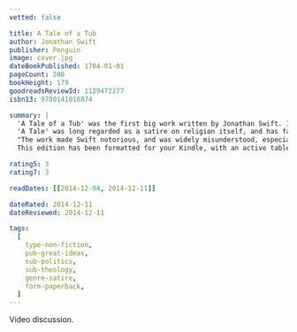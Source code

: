 ```yaml
---
vetted: false

title: A Tale of a Tub
author: Jonathan Swift
publisher: Penguin
image: cover.jpg
dateBookPublished: 1704-01-01
pageCount: 208
bookHeight: 179
goodreadsReviewId: 1129472277
isbn13: 9780141018874

summary: |
  'A Tale of a Tub' was the first big work written by Jonathan Swift. It is arguably his most difficult satire, and perhaps his most masterly. The Tale is a prose parody which is divided into sections of "digression" and a "tale" of three brothers, each representing one of the main branches of western Christianity. Composed between 1694 and 1697, it was eventually published in 1704.
  'A Tale' was long regarded as a satire on religion itself, and has famously been attacked for that, starting with William Wotton. The "tale" presents a consistent satire of religious excess, while the digressions are a series of parodies of contemporary writing in literature, politics, theology, Biblical exegesis, and medicine. The overarching parody is of enthusiasm, pride, and credulity. At the time it was written, politics and religion were still linked very closely in England, and the religious and political aspects of the satire can often hardly be separated. 
  "The work made Swift notorious, and was widely misunderstood, especially by Queen Anne herself who mistook its purpose for profanity." "It effectively disbarred its author from proper preferment within the church," but is considered one of Swift's best allegories, even by himself. It was enormously popular, but Swift believed it damaged his prospect of advancement in the Church of England.
  This edition has been formatted for your Kindle, with an active table of contents. It has also been illustrated and annotated, with an overview, cultural setting, background, nature of the satire, background, publication, history, authorship debate, biographical and bibliographical information.

rating5: 3
rating7: 3

readDates: [[2014-12-04, 2014-12-11]]

dateRated: 2014-12-11
dateReviewed: 2014-12-11

tags:
  [
    type-non-fiction,
    pub-great-ideas,
    sub-politics,
    sub-theology,
    genre-satire,
    form-paperback,
  ]
---
```


Video discussion.
